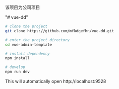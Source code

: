 <!--
 * @Description: 说明
 * @Author: anan
 * @Date: 2019-09-27 14:55:38
 * @LastEditors: anan
 * @LastEditTime: 2020-03-27 13:44:19
 -->
 
 该项目为公司项目
 

"# vue-dd" 

```bash
# clone the project
git clone https://github.com/mfkdgefhn/vue-dd.git

# enter the project directory
cd vue-admin-template

# install dependency
npm install

# develop
npm run dev
```

This will automatically open http://localhost:9528

